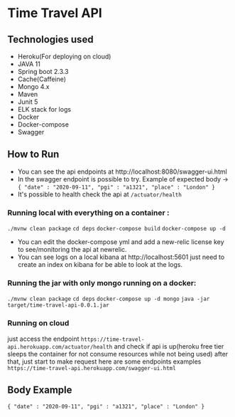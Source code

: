 # Time Travel API

## Technologies used
* Heroku(For deploying on cloud)
* JAVA 11
* Spring boot 2.3.3
* Cache(Caffeine)
* Mongo 4.x
* Maven
* Junit 5
* ELK stack for logs
* Docker
* Docker-compose
* Swagger

## How to Run

 * You can see the api endpoints at http://localhost:8080/swagger-ui.html
 * In the swagger endpoint is possible to try. Example of expected body -> `{
                                                                                  "date" : "2020-09-11",
                                                                                  "pgi" : "a1321",
                                                                                  "place" : "London"
                                                                              }`
 * It's possible to health check the api at `/actuator/health`
 
### Running local with everything on a container :
 `./mvnw clean package` 
 `cd deps`
 `docker-compose build`
 `docker-compose up -d`
 
 * You can edit the docker-compose yml and add a new-relic license key to see/monitoring the api at newrelic.
 * You can see logs on a local kibana at http://localhost:5601 just need to create an index on kibana for be able to 
 look at the logs.

### Running the jar with only mongo running on a docker: 
  `./mvnw clean package` 
  `cd deps`
  `docker-compose up -d mongo` 
  `java -jar target/time-travel-api-0.0.1.jar`
  
### Running on cloud
just access the endpoint `https://time-travel-api.herokuapp.com/actuator/health` 
and check if api is up(heroku free tier sleeps the container for not consume resources while not being used)
after that, just start to make request 
here are some endpoints examples `https://time-travel-api.herokuapp.com/swagger-ui.html`
  
## Body Example
`{
    "date" : "2020-09-11",
    "pgi" : "a1321",
    "place" : "London"
}`